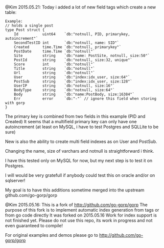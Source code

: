 @Kim 2015.05.21:
Today i added a lot of new field tags which create a new table:

```
Example:
// holds a single post
type Post struct {
	Id           uint64    `db:"notnull, PID, primarykey, autoincrement"`
	SecondTestID int       `db:"notnull, name: SID"`
	Created      time.Time `db:"notnull, primarykey"`
	PostDate     time.Time `db:"notnull"`
	Site         string    `db:"name: PostSite, notnull, size:50"`
	PostId       string    `db:"notnull, size:32, unique"`
	Score        int       `db:"notnull"`
	Title        string    `db:"notnull"`
	Url          string    `db:"notnull"`
	User         string    `db:"index:idx_user, size:64"`
	PostSub      string    `db:"index:idx_user, size:128"`
	UserIP       string    `db:"notnull, size:16"`
	BodyType     string    `db:"notnull, size:64"`
	Body         string    `db:"name:PostBody, size:16384"`
	Err          error     `db:"-"` // ignore this field when storing with gorp
}
```

The primary key is combined from two fields in this example (PID and Created)
It seems that a multifield primary key can only have one autoincrement (at least on MySQL, i have to test Postgres and SQLLite to be sure)

New is also the ability to create multi field indexes as on User and PostSub.

Changing the name, size of varchars and notnull is straightforward i think.

I have this tested only on MySQL for now, but my next step is to test it on Postgres.

I will would be very gratefull if anybody could test this on oracle and/or on sqlserver!

My goal is to have this additions sometime merged into the upstream github.com/go-gorp/gorp



@Kim 2015.05.16:
This is a fork of http://github.com/go-gorp/gorp
The purpose of this fork is to implement automatic index generation from tags or from go code directly
It was forked on 2015.05.16
Work for index support is not finished yet.	
Please do not use this repo, its work in progress and not even guaranteed to compile!

For original examples and demos please go to http://github.com/go-gorp/gorp